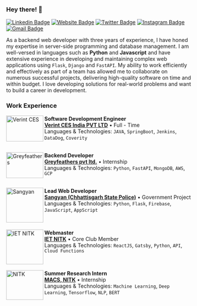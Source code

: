 ### Hey there! 👋
[![Linkedin Badge](https://img.shields.io/badge/-mbsaiaditya-blue?style=flat&logo=Linkedin&logoColor=white&link=https://www.linkedin.com/in/mbsaiaditya/)](https://www.linkedin.com/in/mbsaiaditya/)
[![Website Badge](https://img.shields.io/badge/-mbsaiaditya.in-47CCCC?style=flat&logo=Google-Chrome&logoColor=white&link=https://jessicalim.me)](https://mbsaiaditya.in)
[![Twitter Badge](https://img.shields.io/badge/-@mbsaiaditya-1ca0f1?style=flat&labelColor=1ca0f1&logo=twitter&logoColor=white&link=https://twitter.com/_jesslim)](https://twitter.com/mbsaiaditya)
[![Instagram Badge](https://img.shields.io/badge/-@mbsaiaditya-purple?style=flat&logo=instagram&logoColor=white&link=https://instagram.com/https://www.instagram.com/mbsaiaditya/)](https://instagram.com/mbsaiaditya)
[![Gmail Badge](https://img.shields.io/badge/-mbsaiaditya-c14438?style=flat&logo=Gmail&logoColor=white&link=mailto:jessicalim813@gmail.com)](mailto:mbsaiaditya@gmail.com)


As a backend web developer with three years of experience, I have honed my expertise in server-side programming and database management. I am well-versed in languages such as **Python** and **Javascript** and have extensive experience in developing and maintaining complex web applications using `Flask`, `Django` and `FastAPI`. My ability to work efficiently and effectively as part of a team has allowed me to collaborate on numerous successful projects, delivering high-quality software on time and within budget. I love developing solutions for real-world problems and want to build a career in development.

### Work Experience

[<img align="left" height="70px" width="100px" alt="Verint CES" src="https://verint.imgix.net/wp-content/uploads/verint-systems-600.png"/>](https://www.greyfeathers.in/)

**Software Development Engineer** \
[**Verint CES India PVT LTD**](https://www.verint.com/) • Full - Time \
Languages & Technologies: `JAVA`, `SpringBoot`, `Jenkins`, `DataDog`, `Coverity` \
<br/>

[<img align="left" height="70px" width="100px" alt="Greyfeathers" src="https://github.com/MBSA-INFINITY/MBSA-INFINITY/assets/85332648/4f5592c4-2d9c-4a06-ad28-6b92e29b1103"/>](https://www.greyfeathers.in/)

**Backend Developer** \
[**Greyfeathers pvt ltd.**](https://www.kpn.com/) • Internship \
Languages & Technologies: `Python`, `FastAPI`, `MongoDB`, `AWS`, `GCP` \
<br/>

[<img align="left" height="94px" width="100px" alt="Sangyan" src="https://github.com/MBSA-INFINITY/MBSA-INFINITY/assets/85332648/ca59b28c-feb8-4f46-80cc-2d8a87cfdee8"/>](https://mbsaiaditya.in/)

**Lead Web Developer** \
[**Sangyan (Chhattisgarh State Police)**](https://mbsaiaditya.in/) • Government Project \
Languages & Technologies: `Python`, `Flask`, `Firebase`, `JavaScript`, `AppScript`

<br/>

[<img align="left" height="94px" width="100px" alt="IET NITK" src="https://github.com/MBSA-INFINITY/MBSA-INFINITY/assets/85332648/473ddfe0-0420-4c50-ad76-5908acf0b34a"/>](https://iet.nitk.ac.in/)

**Webmaster** \
[**IET NITK**](https://iet.nitk.ac.in/) • Core Club Member \
Languages & Technologies: `ReactJS`, `Gatsby`, `Python`, `API`, `Cloud Functions`

<br/>

[<img align="left" height="80px" width="100px" alt="NITK" src="https://github.com/MBSA-INFINITY/MBSA-INFINITY/assets/85332648/dcbab527-0601-4960-b6db-98a299f1e7c6"/>](https://macs.nitk.ac.in/)

**Summer Research Intern** \
[**MACS, NITK**](https://macs.nitk.ac.in/) • Internship \
Languages & Technologies: `Machine Learning`, `Deep Learning`, `Tensorflow`, `NLP`, `BERT` \
<br/>
<br/>

